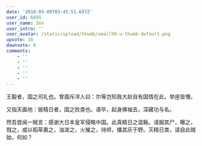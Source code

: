 ```yaml
---
date: '2018-03-09T03:45:51.697Z'
user_id: 6695
user_name: Zen
user_intro: ''
user_avatar: /static/upload/thumb/small50-u-thumb-default.png
upvote: 16
downvote: 0
comments:
    - ''
    - ''
    - ''
    - ''
    - ''
---
```


王毅者，国之司礼也。曾面斥洋人曰：尔等岂知我大赵自有国情在此。举座皆懵。

又指天画地：彼精日者，国之败类也。语毕，起身拂袖去，深藏功与名。

然吾尝闻一贼言：感谢大日本皇军侵略中国。此真精日之滥觞。请掘其尸，曝之，戮之，或以稻草裹之，油泼之，火摧之，待烬，播其灰于野。灭精日类，请自此贼始，何如？
